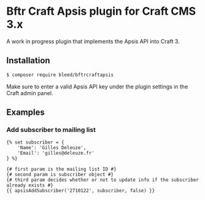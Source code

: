 # Bftr Craft Apsis plugin for Craft CMS 3.x

A work in progress plugin that implements the Apsis API into Craft 3.

## Installation

```bash
$ composer require bleed/bftrcraftapsis
```

Make sure to enter a valid Apsis API key under the plugin settings in the Craft admin panel.

## Examples

### Add subscriber to mailing list

```twig
{% set subscriber = {
	'Name': 'Gilles Deleuze',
	'Email': 'gilles@deleuze.fr'
} %}

{# first param is the mailing list ID #}
{# second param is subscriber object #}
{# third param decides whether or not to update info if the subscriber already exists #}
{{ apsisAddSubscriber('2710122', subscriber, false) }}
```
